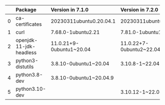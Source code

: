 <!-- markdown-link-check-disable -->

|    | Package                 | Version in 7.1.0         | Version in 7.2.0           | Status   |
|---:|:------------------------|:-------------------------|:---------------------------|:---------|
|  0 | ca-certificates         | 20230311ubuntu0.20.04.1  | 20230311ubuntu0.22.04.1    | UPDATED  |
|  1 | curl                    | 7.68.0-1ubuntu2.21       | 7.81.0-1ubuntu1.16         | UPDATED  |
|  2 | openjdk-11-jdk-headless | 11.0.21+9-0ubuntu1~20.04 | 11.0.22+7-0ubuntu2~22.04.1 | UPDATED  |
|  3 | python3-distutils       | 3.8.10-0ubuntu1~20.04    | 3.10.8-1~22.04             | UPDATED  |
|  4 | python3.8-dev           | 3.8.10-0ubuntu1~20.04.9  |                            | REMOVED  |
|  5 | python3.10-dev          |                          | 3.10.12-1~22.04.3          | NEW      |